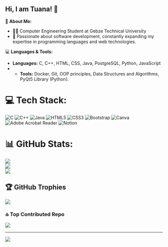 ## Hi, I am Tuana! 👋
📌 **About Me:**
- 👨‍💻 Computer Engineering Student at Gebze Technical University
- 🌱 Passionate about software development, constantly expanding my expertise in programming languages and web technologies.

💻 **Languages & Tools:**
- **Languages:** C, C++, HTML, CSS, Java, PostgreSQL, Python, JavaScript
- - **Tools:** Docker, Git, OOP principles, Data Structures and Algorithms, PyQt5 Library (Python).


# 💻 Tech Stack:
![C](https://img.shields.io/badge/c-%2300599C.svg?style=for-the-badge&logo=c&logoColor=white) ![C++](https://img.shields.io/badge/c++-%2300599C.svg?style=for-the-badge&logo=c%2B%2B&logoColor=white) ![Java](https://img.shields.io/badge/java-%23ED8B00.svg?style=for-the-badge&logo=openjdk&logoColor=white) ![HTML5](https://img.shields.io/badge/html5-%23E34F26.svg?style=for-the-badge&logo=html5&logoColor=white) ![CSS3](https://img.shields.io/badge/css3-%231572B6.svg?style=for-the-badge&logo=css3&logoColor=white) ![Bootstrap](https://img.shields.io/badge/bootstrap-%238511FA.svg?style=for-the-badge&logo=bootstrap&logoColor=white) ![Canva](https://img.shields.io/badge/Canva-%2300C4CC.svg?style=for-the-badge&logo=Canva&logoColor=white) ![Adobe Acrobat Reader](https://img.shields.io/badge/Adobe%20Acrobat%20Reader-EC1C24.svg?style=for-the-badge&logo=Adobe%20Acrobat%20Reader&logoColor=white) ![Notion](https://img.shields.io/badge/Notion-%23000000.svg?style=for-the-badge&logo=notion&logoColor=white)
# 📊 GitHub Stats:
![](https://github-readme-stats.vercel.app/api?username=ovalriver23&theme=tokyonight&hide_border=false&include_all_commits=false&count_private=false)<br/>
![](https://github-readme-streak-stats.herokuapp.com/?user=ovalriver23&theme=tokyonight&hide_border=false)<br/>
![](https://github-readme-stats.vercel.app/api/top-langs/?username=ovalriver23&theme=tokyonight&hide_border=false&include_all_commits=false&count_private=false&layout=compact)

## 🏆 GitHub Trophies
![](https://github-profile-trophy.vercel.app/?username=ovalriver23&theme=dracula&no-frame=false&no-bg=true&margin-w=4)

### 🔝 Top Contributed Repo
![](https://github-contributor-stats.vercel.app/api?username=ovalriver23&limit=5&theme=dark&combine_all_yearly_contributions=true)

---
[![](https://visitcount.itsvg.in/api?id=ovalriver23&icon=0&color=0)](https://visitcount.itsvg.in)

<!-- Proudly created with GPRM ( https://gprm.itsvg.in ) -->
